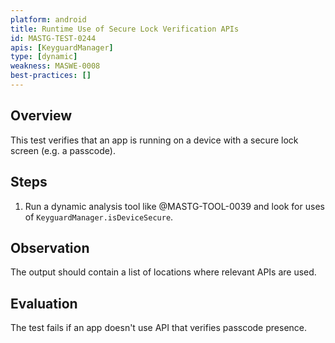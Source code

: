 ```yaml
---
platform: android
title: Runtime Use of Secure Lock Verification APIs
id: MASTG-TEST-0244
apis: [KeyguardManager]
type: [dynamic]
weakness: MASWE-0008
best-practices: []
---
```


## Overview

This test verifies that an app is running on a device with a secure lock screen (e.g. a passcode).

## Steps

1. Run a dynamic analysis tool like @MASTG-TOOL-0039 and look for uses of `KeyguardManager.isDeviceSecure`.

## Observation

The output should contain a list of locations where relevant APIs are used.

## Evaluation

The test fails if an app doesn't use API that verifies passcode presence.
